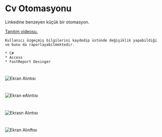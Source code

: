 # Cv Otomasyonu
Linkedine benzeyen küçük bir otomasyon.

[Tanıtım videosu.](https://www.youtube.com/watch?v=XbnV7iGSIbQ)
```
Kullanıcı özgeçmiş bilgilerini kaydedip üstünde değişiklik yapabildiği ve bunu da raporlayabilmektedir.
```
```
* C#
* Access
* FastReport Desinger
```
#
![Ekran Alıntısı](https://user-images.githubusercontent.com/62007900/148120302-38773f10-c58b-4819-9621-580913e98e17.JPG)
#
![Ekran eAlıntısı](https://user-images.githubusercontent.com/62007900/148120215-23370719-1134-4eaf-bc6c-557dbdd49325.JPG)
#
![Ekrasn Alıntısı](https://user-images.githubusercontent.com/62007900/148120200-3eea73b5-acf7-4ce5-80af-09ae8533f6dc.JPG)
#
![Ekran Alınftısı](https://user-images.githubusercontent.com/62007900/148120222-80f943ae-0faf-4699-aad7-535fd5ceeed4.JPG)
